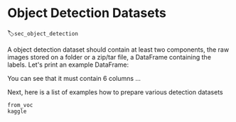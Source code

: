 # Object Detection Datasets
:label:`sec_object_detection`

A object detection dataset should contain at least two components, the raw images stored on a folder or a zip/tar file, a DataFrame containing the labels. Let's print an example DataFrame:

You can see that it must contain 6 columns ...

Next, here is a list of examples how to prepare various detection datasets

```toc
from_voc
kaggle
```

